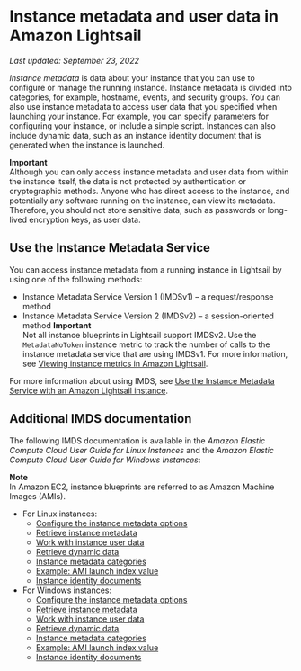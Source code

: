 # Instance metadata and user data in Amazon Lightsail<a name="amazon-lightsail-instance-metadata"></a>

 *Last updated: September 23, 2022* 

*Instance metadata* is data about your instance that you can use to configure or manage the running instance\. Instance metadata is divided into categories, for example, hostname, events, and security groups\. You can also use instance metadata to access user data that you specified when launching your instance\. For example, you can specify parameters for configuring your instance, or include a simple script\. Instances can also include dynamic data, such as an instance identity document that is generated when the instance is launched\.

**Important**  
Although you can only access instance metadata and user data from within the instance itself, the data is not protected by authentication or cryptographic methods\. Anyone who has direct access to the instance, and potentially any software running on the instance, can view its metadata\. Therefore, you should not store sensitive data, such as passwords or long\-lived encryption keys, as user data\.

## Use the Instance Metadata Service<a name="amazon-lightsail-use-imds"></a>

You can access instance metadata from a running instance in Lightsail by using one of the following methods:
+ Instance Metadata Service Version 1 \(IMDSv1\) – a request/response method
+ Instance Metadata Service Version 2 \(IMDSv2\) – a session\-oriented method
**Important**  
Not all instance blueprints in Lightsail support IMDSv2\. Use the `MetadataNoToken` instance metric to track the number of calls to the instance metadata service that are using IMDSv1\. For more information, see [Viewing instance metrics in Amazon Lightsail](amazon-lightsail-viewing-instance-health-metrics.md)\.

For more information about using IMDS, see [Use the Instance Metadata Service with an Amazon Lightsail instance](amazon-lightsail-configuring-instance-metadata-service.md)\.

## Additional IMDS documentation<a name="amazon-lightsail-imds-documentation"></a>

The following IMDS documentation is available in the *Amazon Elastic Compute Cloud User Guide for Linux Instances* and the *Amazon Elastic Compute Cloud User Guide for Windows Instances*:

**Note**  
In Amazon EC2, instance blueprints are referred to as Amazon Machine Images \(AMIs\)\.
+ For Linux instances:
  + [Configure the instance metadata options](https://docs.aws.amazon.com/AWSEC2/latest/UserGuide/configuring-instance-metadata-options.html)
  + [Retrieve instance metadata](https://docs.aws.amazon.com/AWSEC2/latest/UserGuide/instancedata-data-retrieval.html)
  + [Work with instance user data](https://docs.aws.amazon.com/AWSEC2/latest/UserGuide/instancedata-add-user-data.html)
  + [Retrieve dynamic data](https://docs.aws.amazon.com/AWSEC2/latest/UserGuide/instancedata-dynamic-data-retrieval.html)
  + [Instance metadata categories](https://docs.aws.amazon.com/AWSEC2/latest/UserGuide/instancedata-data-categories.html)
  + [Example: AMI launch index value](https://docs.aws.amazon.com/AWSEC2/latest/UserGuide/AMI-launch-index-examples.html)
  + [Instance identity documents](https://docs.aws.amazon.com/AWSEC2/latest/UserGuide/instance-identity-documents.html)
+ For Windows instances:
  + [Configure the instance metadata options](https://docs.aws.amazon.com/AWSEC2/latest/WindowsGuide/configuring-instance-metadata-options.html)
  + [Retrieve instance metadata](https://docs.aws.amazon.com/AWSEC2/latest/WindowsGuide/instancedata-data-retrieval.html)
  + [Work with instance user data](https://docs.aws.amazon.com/AWSEC2/latest/WindowsGuide/instancedata-add-user-data.html)
  + [Retrieve dynamic data](https://docs.aws.amazon.com/AWSEC2/latest/WindowsGuide/instancedata-dynamic-data-retrieval.html)
  + [Instance metadata categories](https://docs.aws.amazon.com/AWSEC2/latest/WindowsGuide/instancedata-data-categories.html)
  + [Example: AMI launch index value](https://docs.aws.amazon.com/AWSEC2/latest/WindowsGuide/AMI-launch-index-examples.html)
  + [Instance identity documents](https://docs.aws.amazon.com/AWSEC2/latest/WindowsGuide/instance-identity-documents.html)